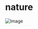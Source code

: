 # nature
![Image](https://www.google.com/url?sa=i&url=https%3A%2F%2Fanimals-world-info.blogspot.com%2F2017%2F01%2Fnatural-images.html&psig=AOvVaw3Kx7d9v4n5wp3BNlEsv-Vf&ust=1650897658739000&source=images&cd=vfe&ved=0CAwQjRxqFwoTCIiliZb3rPcCFQAAAAAdAAAAABAT)
